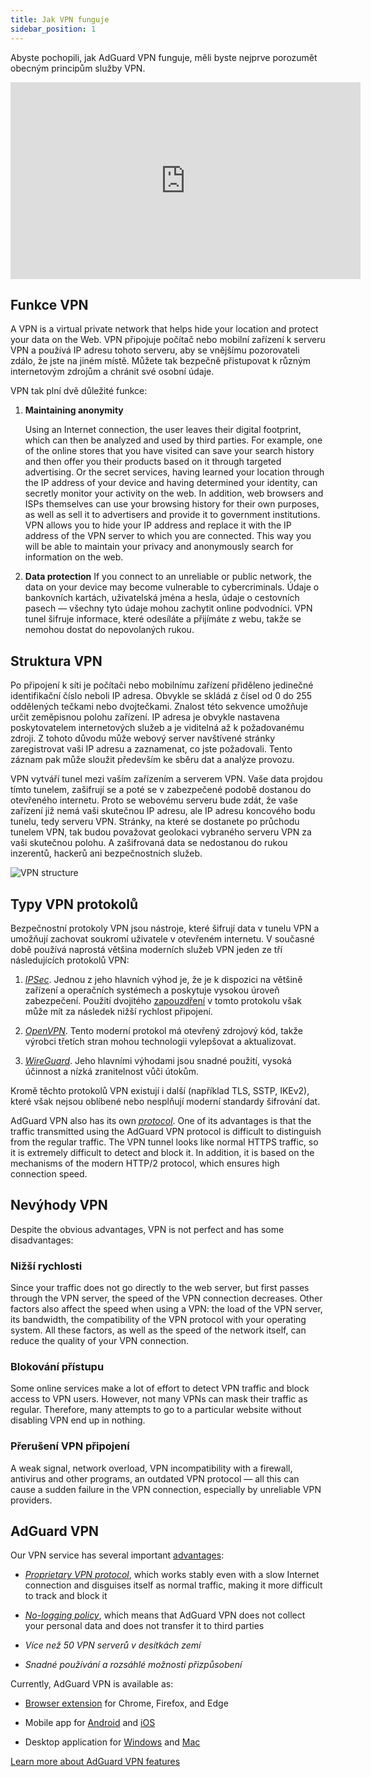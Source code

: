 ```yaml
---
title: Jak VPN funguje
sidebar_position: 1
---
```


Abyste pochopili, jak AdGuard VPN funguje, měli byste nejprve porozumět obecným principům služby VPN.

<iframe width="560" height="315" src="https://www.youtube-nocookie.com/embed/aOmkjgfSsIY" title="YouTube video player" frameborder="0" allow="accelerometer; autoplay; clipboard-write; encrypted-media; gyroscope; picture-in-picture" allowfullscreen></iframe>

## Funkce VPN

A VPN is a virtual private network that helps hide your location and protect your data on the Web. VPN připojuje počítač nebo mobilní zařízení k serveru VPN a používá IP adresu tohoto serveru, aby se vnějšímu pozorovateli zdálo, že jste na jiném místě. Můžete tak bezpečně přistupovat k různým internetovým zdrojům a chránit své osobní údaje.

VPN tak plní dvě důležité funkce:

1. **Maintaining anonymity**

    Using an Internet connection, the user leaves their digital footprint, which can then be analyzed and used by third parties. For example, one of the online stores that you have visited can save your search history and then offer you their products based on it through targeted advertising. Or the secret services, having learned your location through the IP address of your device and having determined your identity, can secretly monitor your activity on the web. In addition, web browsers and ISPs themselves can use your browsing history for their own purposes, as well as sell it to advertisers and provide it to government institutions. VPN allows you to hide your IP address and replace it with the IP address of the VPN server to which you are connected. This way you will be able to maintain your privacy and anonymously search for information on the web.

1. **Data protection** If you connect to an unreliable or public network, the data on your device may become vulnerable to cybercriminals. Údaje o bankovních kartách, uživatelská jména a hesla, údaje o cestovních pasech — všechny tyto údaje mohou zachytit online podvodníci. VPN tunel šifruje informace, které odesíláte a přijímáte z webu, takže se nemohou dostat do nepovolaných rukou.

## Struktura VPN

Po připojení k síti je počítači nebo mobilnímu zařízení přiděleno jedinečné identifikační číslo neboli IP adresa. Obvykle se skládá z čísel od 0 do 255 oddělených tečkami nebo dvojtečkami. Znalost této sekvence umožňuje určit zeměpisnou polohu zařízení. IP adresa je obvykle nastavena poskytovatelem internetových služeb a je viditelná až k požadovanému zdroji. Z tohoto důvodu může webový server navštívené stránky zaregistrovat vaši IP adresu a zaznamenat, co jste požadovali. Tento záznam pak může sloužit především ke sběru dat a analýze provozu.

VPN vytváří tunel mezi vaším zařízením a serverem VPN. Vaše data projdou tímto tunelem, zašifrují se a poté se v zabezpečené podobě dostanou do otevřeného internetu. Proto se webovému serveru bude zdát, že vaše zařízení již nemá vaši skutečnou IP adresu, ale IP adresu koncového bodu tunelu, tedy serveru VPN. Stránky, na které se dostanete po průchodu tunelem VPN, tak budou považovat geolokaci vybraného serveru VPN za vaši skutečnou polohu. A zašifrovaná data se nedostanou do rukou inzerentů, hackerů ani bezpečnostních služeb.

![VPN structure](https://cdn.adguardvpn.com/public/Adguard/Website/Images/seo/en/how_vpn_3.jpg)

## Typy VPN protokolů

Bezpečnostní protokoly VPN jsou nástroje, které šifrují data v tunelu VPN a umožňují zachovat soukromí uživatele v otevřeném internetu. V současné době používá naprostá většina moderních služeb VPN jeden ze tří následujících protokolů VPN:

1. [*IPSec*](https://en.wikipedia.org/wiki/IPsec). Jednou z jeho hlavních výhod je, že je k dispozici na většině zařízení a operačních systémech a poskytuje vysokou úroveň zabezpečení. Použití dvojitého [zapouzdření](https://en.wikipedia.org/wiki/Encapsulation_(networking)) v tomto protokolu však může mít za následek nižší rychlost připojení.

1. [*OpenVPN*](https://en.wikipedia.org/wiki/OpenVPN). Tento moderní protokol má otevřený zdrojový kód, takže výrobci třetích stran mohou technologii vylepšovat a aktualizovat.

1. [*WireGuard*](https://en.wikipedia.org/wiki/WireGuard). Jeho hlavními výhodami jsou snadné použití, vysoká účinnost a nízká zranitelnost vůči útokům.

Kromě těchto protokolů VPN existují i další (například TLS, SSTP, IKEv2), které však nejsou oblíbené nebo nesplňují moderní standardy šifrování dat.

AdGuard VPN also has its own [*protocol*](/general/adguard-vpn-protocol). One of its advantages is that the traffic transmitted using the AdGuard VPN protocol is difficult to distinguish from the regular traffic. The VPN tunnel looks like normal HTTPS traffic, so it is extremely difficult to detect and block it. In addition, it is based on the mechanisms of the modern HTTP/2 protocol, which ensures high connection speed.

## Nevýhody VPN

Despite the obvious advantages, VPN is not perfect and has some disadvantages:

### Nižší rychlosti

Since your traffic does not go directly to the web server, but first passes through the VPN server, the speed of the VPN connection decreases. Other factors also affect the speed when using a VPN: the load of the VPN server, its bandwidth, the compatibility of the VPN protocol with your operating system. All these factors, as well as the speed of the network itself, can reduce the quality of your VPN connection.

### Blokování přístupu

Some online services make a lot of effort to detect VPN traffic and block access to VPN users. However, not many VPNs can mask their traffic as regular. Therefore, many attempts to go to a particular website without disabling VPN end up in nothing.

### Přerušení VPN připojení

A weak signal, network overload, VPN incompatibility with a firewall, antivirus and other programs, an outdated VPN protocol — all this can cause a sudden failure in the VPN connection, especially by unreliable VPN providers.

## AdGuard VPN

Our VPN service has several important [advantages](/general/why-adguard-vpn):

- [*Proprietary VPN protocol*](/general/adguard-vpn-protocol), which works stably even with a slow Internet connection and disguises itself as normal traffic, making it more difficult to track and block it

- [*No-logging policy*](https://adguard-vpn.com/privacy.html), which means that AdGuard VPN does not collect your personal data and does not transfer it to third parties

- *Více než 50 VPN serverů v desítkách zemí*

- *Snadné používání a rozsáhlé možnosti přizpůsobení*

Currently, AdGuard VPN is available as:

- [Browser extension](/adguard-vpn-browser-extension/overview) for Chrome, Firefox, and Edge

- Mobile app for [Android](/adguard-vpn-for-android/overview) and [iOS](/adguard-vpn-for-ios/overview)

- Desktop application for [Windows](/adguard-vpn-for-windows/overview) and [Mac](/adguard-vpn-for-mac/overview)

[Learn more about AdGuard VPN features](https://adguard-vpn.com/welcome.html)
